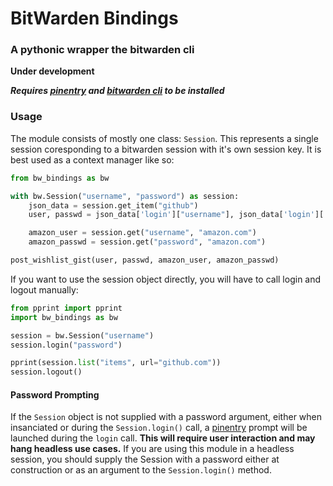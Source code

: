 # BitWarden Bindings
### A pythonic wrapper the bitwarden cli

**Under development**

***Requires [pinentry](https://gnupg.org/related_software/pinentry/index.html) and [bitwarden cli](https://bitwarden.com/help/article/cli/) to be installed***

### Usage

The module consists of mostly one class: `Session`. This represents a single session
coresponding to a bitwarden session with it's own session key. It is best used as a
context manager like so:

```python
from bw_bindings as bw

with bw.Session("username", "password") as session:
	json_data = session.get_item("github")
	user, passwd = json_data['login']["username"], json_data['login']['password']

	amazon_user = session.get("username", "amazon.com")
	amazon_passwd = session.get("password", "amazon.com")

post_wishlist_gist(user, passwd, amazon_user, amazon_passwd)
```

If you want to use the session object directly, you will have to call login and logout
manually:
```python
from pprint import pprint
import bw_bindings as bw

session = bw.Session("username")
session.login("password")

pprint(session.list("items", url="github.com"))
session.logout()
```

#### Password Prompting

If the `Session` object is not supplied with a password argument, either when insanciated
or during the `Session.login()` call, a
[pinentry](https://gnupg.org/related_software/pinentry/index.html) prompt will be launched
during the `login` call. **This will require user interaction and may hang headless use
cases.** If you are using this module in a headless session, you should supply the Session
with a password either at construction or as an argument to the `Session.login()` method.

